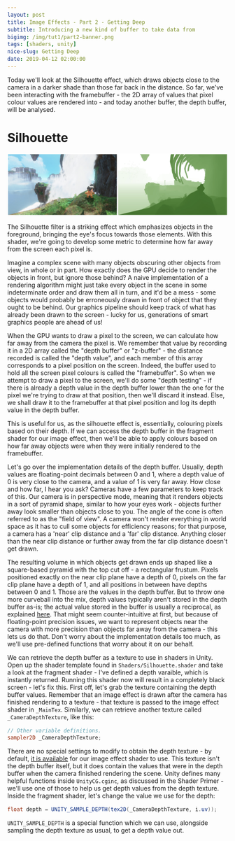 ```yaml
---
layout: post
title: Image Effects - Part 2 - Getting Deep
subtitle: Introducing a new kind of buffer to take data from
bigimg: /img/tut1/part2-banner.png
tags: [shaders, unity]
nice-slug: Getting Deep
date: 2019-04-12 02:00:00
---
```


Today we'll look at the Silhouette effect, which draws objects close to the camera in a darker shade than those far back in the distance. So far, we've been interacting with the framebuffer - the 2D array of values that pixel colour values are rendered into - and today another buffer, the depth buffer, will be analysed.

# Silhouette

![Silhouette](/img/tut1/part2-silhouette.png)

The Silhouette filter is a striking effect which emphasizes objects in the foreground, bringing the eye's focus towards those elements. With this shader, we're going to develop some metric to determine how far away from the screen each pixel is.

Imagine a complex scene with many objects obscuring other objects from view, in whole or in part. How exactly does the GPU decide to render the objects in front, but ignore those behind? A naive implementation of a rendering algorithm might just take every object in the scene in some indeterminate order and draw them all in turn, and it'd be a mess - some objects would probably be erroneously drawn in front of object that they ought to be behind. Our graphics pipeline should keep track of what has already been drawn to the screen - lucky for us, generations of smart graphics people are ahead of us!

When the GPU wants to draw a pixel to the screen, we can calculate how far away from the camera the pixel is. We remember that value by recording it in a 2D array called the "depth buffer" or "z-buffer" - the distance recorded is called the "depth value", and each member of this array corresponds to a pixel position on the screen. Indeed, the buffer used to hold all the screen pixel colours is called the "framebuffer". So when we attempt to draw a pixel to the screen, we'll do some "depth testing" - if there is already a depth value in the depth buffer lower than the one for the pixel we're trying to draw at that position, then we'll discard it instead. Else, we shall draw it to the framebuffer at that pixel position and log its depth value in the depth buffer.

This is useful for us, as the silhouette effect is, essentially, colouring pixels based on their depth. If we can access the depth buffer in the fragment shader for our image effect, then we'll be able to apply colours based on how far away objects were when they were initially rendered to the framebuffer.

Let's go over the implementation details of the depth buffer. Usually, depth values are floating-point decimals between 0 and 1, where a depth value of 0 is very close to the camera, and a value of 1 is very far away. How close and how far, I hear you ask? Cameras have a few parameters to keep track of this. Our camera is in perspective mode, meaning that it renders objects in a sort of pyramid shape, similar to how your eyes work - objects further away look smaller than objects close to you. The angle of the cone is often referred to as the "field of view". A camera won't render everything in world space as it has to cull some objects for efficiency reasons; for that purpose, a camera has a 'near' clip distance and a 'far' clip distance. Anything closer than the near clip distance or further away from the far clip distance doesn't get drawn. 

The resulting volume in which objects get drawn ends up shaped like a square-based pyramid with the top cut off - a rectangular frustum. Pixels positioned exactly on the near clip plane have a depth of 0, pixels on the far clip plane have a depth of 1, and all positions in between have depths between 0 and 1. Those are the values in the depth buffer. But to throw one more curveball into the mix, depth values typically aren't stored in the depth buffer as-is; the actual value stored in the buffer is usually a reciprocal, as explained [here](https://developer.nvidia.com/content/depth-precision-visualized). That might seem counter-intuitive at first, but because of floating-point precision issues, we want to represent objects near the camera with more precision than objects far away from the camera - this lets us do that. Don't worry about the implementation details too much, as we'll use pre-defined functions that worry about it on our behalf.

We can retrieve the depth buffer as a texture to use in shaders in Unity. Open up the shader template found in `Shaders/Silhouette.shader` and take a look at the fragment shader - I've defined a depth varaible, which is instantly returned. Running this shader now will result in a completely black screen - let's fix this. First off, let's grab the texture containing the depth buffer values. Remember that an image effect is drawn after the camera has finished rendering to a texture - that texture is passed to the image effect shader in `_MainTex`. Similarly, we can retrieve another texture called `_CameraDepthTexture`, like this:

~~~glsl
// Other variable definitions.
sampler2D _CameraDepthTexture;
~~~

There are no special settings to modify to obtain the depth texture - by default, [it is available](https://docs.unity3d.com/Manual/SL-CameraDepthTexture.html) for our image effect shader to use. This texture isn't the depth buffer itself, but it does contain the values that were in the depth buffer when the camera finished rendering the scene. Unity defines many helpful functions inside `UnityCG.cginc`, as discussed in the Shader Primer - we'll use one of those to help us get depth values from the depth texture. Inside the fragment shader, let's change the value we use for the depth:

~~~glsl
float depth = UNITY_SAMPLE_DEPTH(tex2D(_CameraDepthTexture, i.uv));
~~~

`UNITY_SAMPLE_DEPTH` is a special function which we can use, alongside sampling the depth texture as usual, to get a depth value out.
